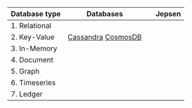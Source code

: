 
| Database type | Databases |  | Jepsen | 
| ------------------------- | ---------------- | ---------------- | ---------------- |
| 1. Relational | | | |
| 2. Key-Value | [Cassandra](https://dbdb.io/db/cassandra) [CosmosDB](https://dbdb.io/db/cosmos-db) |  | |
| 3. In-Memory | | | |
| 4. Document | | | |
| 5. Graph | | | |
| 6. Timeseries | | | |
| 7. Ledger | | | |





